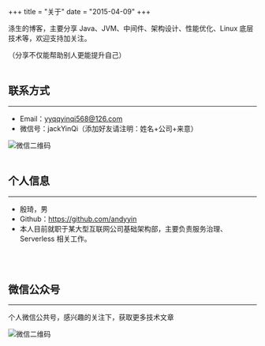 +++
title = "关于"
date = "2015-04-09"
+++

涤生的博客，主要分享 Java、JVM、中间件、架构设计、性能优化、Linux 底层技术等，欢迎支持加关注。

（分享不仅能帮助别人更能提升自己）
<br/>
<br/>
## 联系方式
******
* Email：yyqqyinqi568@126.com
* 微信号：jackYinQi（添加好友请注明：姓名+公司+来意）

![微信二维码](/img/main/wechat.jpeg)
<br/>
<br/>

## 个人信息
******
* 殷琦，男
* Github：https://github.com/andyyin
* 本人目前就职于某大型互联网公司基础架构部，主要负责服务治理、Serverless 相关工作。
<br/>
<br/>

## 微信公众号
******
个人微信公共号，感兴趣的关注下，获取更多技术文章

![微信二维码](/img/main/officialAccount.jpg) 
<br/>
<br/>
